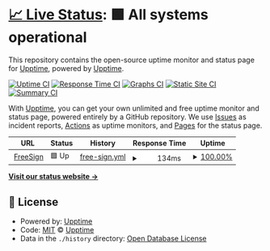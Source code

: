 # [📈 Live Status](https://demo.upptime.js.org): <!--live status--> **🟩 All systems operational**

This repository contains the open-source uptime monitor and status page for [Upptime](https://upptime.js.org), powered by [Upptime](https://github.com/upptime/upptime).

[![Uptime CI](https://github.com/upptime/upptime/workflows/Uptime%20CI/badge.svg)](https://github.com/upptime/upptime/actions?query=workflow%3A%22Uptime+CI%22)
[![Response Time CI](https://github.com/upptime/upptime/workflows/Response%20Time%20CI/badge.svg)](https://github.com/upptime/upptime/actions?query=workflow%3A%22Response+Time+CI%22)
[![Graphs CI](https://github.com/upptime/upptime/workflows/Graphs%20CI/badge.svg)](https://github.com/upptime/upptime/actions?query=workflow%3A%22Graphs+CI%22)
[![Static Site CI](https://github.com/upptime/upptime/workflows/Static%20Site%20CI/badge.svg)](https://github.com/upptime/upptime/actions?query=workflow%3A%22Static+Site+CI%22)
[![Summary CI](https://github.com/upptime/upptime/workflows/Summary%20CI/badge.svg)](https://github.com/upptime/upptime/actions?query=workflow%3A%22Summary+CI%22)

With [Upptime](https://upptime.js.org), you can get your own unlimited and free uptime monitor and status page, powered entirely by a GitHub repository. We use [Issues](https://github.com/upptime/upptime/issues) as incident reports, [Actions](https://github.com/upptime/upptime/actions) as uptime monitors, and [Pages](https://demo.upptime.js.org) for the status page.

<!--start: status pages-->
<!-- This summary is generated by Upptime (https://github.com/upptime/upptime) -->
<!-- Do not edit this manually, your changes will be overwritten -->
<!-- prettier-ignore -->
| URL | Status | History | Response Time | Uptime |
| --- | ------ | ------- | ------------- | ------ |
| <img alt="" src="https://icons.duckduckgo.com/ip3/signpdfonline.com.ico" height="13"> [FreeSign](https://signpdfonline.com/rest/status) | 🟩 Up | [free-sign.yml](https://github.com/freesignapp/status/commits/HEAD/history/free-sign.yml) | <details><summary><img alt="Response time graph" src="./graphs/free-sign/response-time-week.png" height="20"> 134ms</summary><br><a href="https://upptime.github.io/upptime/history/free-sign"><img alt="Response time 134" src="https://img.shields.io/endpoint?url=https%3A%2F%2Fraw.githubusercontent.com%2Ffreesignapp%2Fstatus%2FHEAD%2Fapi%2Ffree-sign%2Fresponse-time.json"></a><br><a href="https://upptime.github.io/upptime/history/free-sign"><img alt="24-hour response time 149" src="https://img.shields.io/endpoint?url=https%3A%2F%2Fraw.githubusercontent.com%2Ffreesignapp%2Fstatus%2FHEAD%2Fapi%2Ffree-sign%2Fresponse-time-day.json"></a><br><a href="https://upptime.github.io/upptime/history/free-sign"><img alt="7-day response time 134" src="https://img.shields.io/endpoint?url=https%3A%2F%2Fraw.githubusercontent.com%2Ffreesignapp%2Fstatus%2FHEAD%2Fapi%2Ffree-sign%2Fresponse-time-week.json"></a><br><a href="https://upptime.github.io/upptime/history/free-sign"><img alt="30-day response time 134" src="https://img.shields.io/endpoint?url=https%3A%2F%2Fraw.githubusercontent.com%2Ffreesignapp%2Fstatus%2FHEAD%2Fapi%2Ffree-sign%2Fresponse-time-month.json"></a><br><a href="https://upptime.github.io/upptime/history/free-sign"><img alt="1-year response time 134" src="https://img.shields.io/endpoint?url=https%3A%2F%2Fraw.githubusercontent.com%2Ffreesignapp%2Fstatus%2FHEAD%2Fapi%2Ffree-sign%2Fresponse-time-year.json"></a></details> | <details><summary><a href="https://upptime.github.io/upptime/history/free-sign">100.00%</a></summary><a href="https://upptime.github.io/upptime/history/free-sign"><img alt="All-time uptime 100.00%" src="https://img.shields.io/endpoint?url=https%3A%2F%2Fraw.githubusercontent.com%2Ffreesignapp%2Fstatus%2FHEAD%2Fapi%2Ffree-sign%2Fuptime.json"></a><br><a href="https://upptime.github.io/upptime/history/free-sign"><img alt="24-hour uptime 100.00%" src="https://img.shields.io/endpoint?url=https%3A%2F%2Fraw.githubusercontent.com%2Ffreesignapp%2Fstatus%2FHEAD%2Fapi%2Ffree-sign%2Fuptime-day.json"></a><br><a href="https://upptime.github.io/upptime/history/free-sign"><img alt="7-day uptime 100.00%" src="https://img.shields.io/endpoint?url=https%3A%2F%2Fraw.githubusercontent.com%2Ffreesignapp%2Fstatus%2FHEAD%2Fapi%2Ffree-sign%2Fuptime-week.json"></a><br><a href="https://upptime.github.io/upptime/history/free-sign"><img alt="30-day uptime 100.00%" src="https://img.shields.io/endpoint?url=https%3A%2F%2Fraw.githubusercontent.com%2Ffreesignapp%2Fstatus%2FHEAD%2Fapi%2Ffree-sign%2Fuptime-month.json"></a><br><a href="https://upptime.github.io/upptime/history/free-sign"><img alt="1-year uptime 100.00%" src="https://img.shields.io/endpoint?url=https%3A%2F%2Fraw.githubusercontent.com%2Ffreesignapp%2Fstatus%2FHEAD%2Fapi%2Ffree-sign%2Fuptime-year.json"></a></details>

<!--end: status pages-->

[**Visit our status website →**](https://demo.upptime.js.org)

## 📄 License

- Powered by: [Upptime](https://github.com/upptime/upptime)
- Code: [MIT](./LICENSE) © [Upptime](https://upptime.js.org)
- Data in the `./history` directory: [Open Database License](https://opendatacommons.org/licenses/odbl/1-0/)
